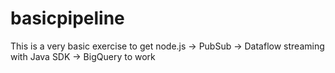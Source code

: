 # basicpipeline
This is a very basic exercise to get node.js -> PubSub -> Dataflow streaming with Java SDK -> BigQuery to work
